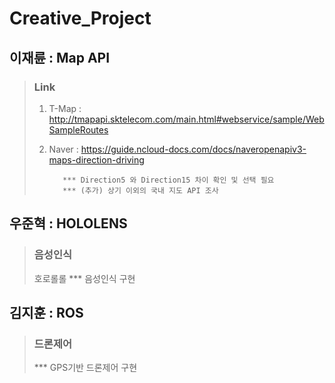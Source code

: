 # Creative_Project
## 이재륜 : Map API
>### Link  
>1) T-Map : http://tmapapi.sktelecom.com/main.html#webservice/sample/WebSampleRoutes  
>2) Naver : https://guide.ncloud-docs.com/docs/naveropenapiv3-maps-direction-driving  
>  
>           *** Direction5 와 Direction15 차이 확인 및 선택 필요  
>           *** (추가) 상기 이외의 국내 지도 API 조사

## 우준혁 : HOLOLENS
>### 음성인식
>호로롤롤
>   *** 음성인식 구현

## 김지훈 : ROS
>### 드론제어
>   *** GPS기반 드론제어 구현
